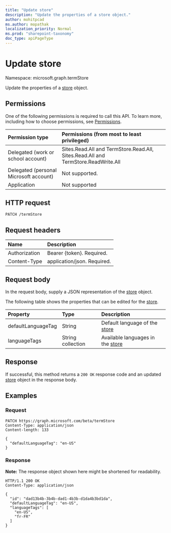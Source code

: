 ```yaml
---
title: "Update store"
description: "Update the properties of a store object."
author: mohitpcad
ms.author: mopathak
localization_priority: Normal
ms.prod: "sharepoint-taxonomy"
doc_type: apiPageType
---
```


# Update store
Namespace: microsoft.graph.termStore

Update the properties of a [store](../resources/termstore-store.md) object.

## Permissions
One of the following permissions is required to call this API. To learn more, including how to choose permissions, see [Permissions](/graph/permissions-reference).

|Permission type|Permissions (from most to least privileged)|
|:---|:---|
|Delegated (work or school account) | Sites.Read.All and TermStore.Read.All, Sites.Read.All and TermStore.ReadWrite.All |
|Delegated (personal Microsoft account) | Not supported.    |
|Application | Not supported |

## HTTP request

<!-- {
  "blockType": "ignored"
}-->

``` http
PATCH /termStore
```

## Request headers
|Name|Description|
|:---|:---|
|Authorization|Bearer {token}. Required.|
|Content-Type|application/json. Required.|

## Request body
In the request body, supply a JSON representation of the [store](../resources/termstore-store.md) object.

The following table shows the properties that can be edited for the [store](../resources/termstore-store.md).

|Property|Type|Description|
|:---|:---|:---|
|defaultLanguageTag|String|Default language of the [store](../resources/termstore-store.md)|
|languageTags|String collection|Available languages in the [store](../resources/termstore-store.md)|



## Response

If successful, this method returns a `200 OK` response code and an updated [store](../resources/termstore-store.md) object in the response body.

## Examples

### Request
<!-- {
  "blockType": "request",
  "name": "update_store"
} -->

``` http
PATCH https://graph.microsoft.com/beta/termStore
Content-Type: application/json
Content-length: 133

{
  "defaultLanguageTag": "en-US"
}
```


### Response
**Note:** The response object shown here might be shortened for readability.
<!-- {
  "blockType": "response",
  "truncated": true,
  "@odata.type": "microsoft.graph.termStore.store"
} -->

``` http
HTTP/1.1 200 OK
Content-Type: application/json

{
  "id": "dad13b4b-3b4b-dad1-4b3b-d1da4b3bd1da",
  "defaultLanguageTag": "en-US",
  "languageTags": [
    "en-US", 
    "fr-FR"
  ]
}
```

<!--
{
  "type": "#page.annotation",
  "description": "Get term entity in termStore",
  "keywords": "term,termStore",
  "section": "documentation",
  "tocPath": "termStore/Update termstore",
  "suppressions": [
  ]
}
-->

